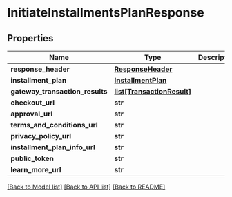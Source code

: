 # InitiateInstallmentsPlanResponse

## Properties
Name | Type | Description | Notes
------------ | ------------- | ------------- | -------------
**response_header** | [**ResponseHeader**](ResponseHeader.md) |  | [optional] 
**installment_plan** | [**InstallmentPlan**](InstallmentPlan.md) |  | [optional] 
**gateway_transaction_results** | [**list[TransactionResult]**](TransactionResult.md) |  | [optional] 
**checkout_url** | **str** |  | [optional] 
**approval_url** | **str** |  | [optional] 
**terms_and_conditions_url** | **str** |  | [optional] 
**privacy_policy_url** | **str** |  | [optional] 
**installment_plan_info_url** | **str** |  | [optional] 
**public_token** | **str** |  | [optional] 
**learn_more_url** | **str** |  | [optional] 

[[Back to Model list]](../README.md#documentation-for-models) [[Back to API list]](../README.md#documentation-for-api-endpoints) [[Back to README]](../README.md)


